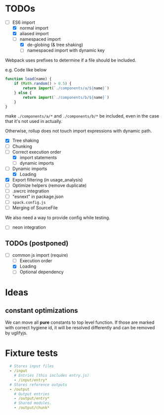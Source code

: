 # TODOs
 - [ ] ES6 import
   - [x] normal import
   - [x] aliased import
   - [ ] namespaced import
       - [x] de-globing (& tree shaking)
       - [ ] namespaced import with dynamic key
       
Webpack uses prefixes to determine if a file should be included.

e.g. Code like below
```js
function load(name) {
    if (Math.random() > 0.5) {
        return import(`./components/a/${name}`)   
    } else {
        return import(`./components/b/${name}`)       
    }
}
```

make `./components/a/*` and `./components/b/*` be included, even in the case that it's not used in actually.

Otherwise, rollup does not touch import expressions with dynamic path.

 
      
 - [x] Tree shaking
 - [ ] Chunking
 - [ ] Correct execution order
   - [x] import statements
   - [ ] dynamic imports
 - [ ] Dynamic imports
   - [x] Loading
 - [x] Export filtering (in usage_analysis)
 - [ ] Optimize helpers (remove duplicate)
 - [ ] .swcrc integration
 - [ ] "esnext" in package.json
 - [ ] `spack.config.js`
 - [ ] Merging of SourceFile

 We also need a way to provide config while testing.

 - [ ] neon integration





 
## TODOs (postponed)
 - [ ] common js import (require)
   - [ ] Execution order
   - [x] Loading
   - [ ] Optional dependency

# Ideas


## constant optimizations 

We can move all **pure** constants to top level function.
If those are marked with correct hygiene id, 
it will be resolved differently and can be removed by uglifyjs.


# Fixture tests

```yaml
  # Stores input files  
  - /input
    # Entries (this includes entry.js)
    - /input/entry*
  # Stores reference outputs
  - /output
    # Output entries
    - /output/entry*
    # Shared modules.
    - /output/chunk*
```